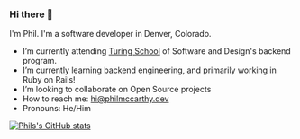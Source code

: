 ### Hi there 👋

<!--
**philmccarthy/philmccarthy** is a ✨ _special_ ✨ repository because its `README.md` (this file) appears on your GitHub profile.
-->
I'm Phil. I'm a software developer in Denver, Colorado.

- I’m currently attending [Turing School](https://turing.io/) of Software and Design's backend program.
- I’m currently learning backend engineering, and primarily working in Ruby on Rails!
- I’m looking to collaborate on Open Source projects
- How to reach me: [hi@philmccarthy.dev](mailto:hi@philmccarthy.dev)
- Pronouns: He/Him

[![Phils's GitHub stats](https://github-readme-stats.vercel.app/api?username=philmccarthy&show_icons=true&hide=stars&theme=merko)](https://github.com/anuraghazra/github-readme-stats)
